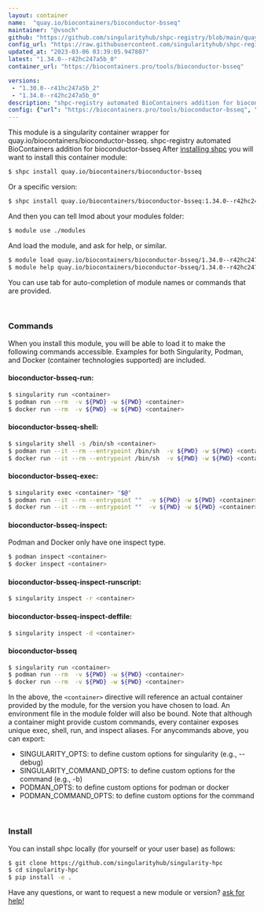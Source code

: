 ```yaml
---
layout: container
name:  "quay.io/biocontainers/bioconductor-bsseq"
maintainer: "@vsoch"
github: "https://github.com/singularityhub/shpc-registry/blob/main/quay.io/biocontainers/bioconductor-bsseq/container.yaml"
config_url: "https://raw.githubusercontent.com/singularityhub/shpc-registry/main/quay.io/biocontainers/bioconductor-bsseq/container.yaml"
updated_at: "2023-03-06 03:39:05.947807"
latest: "1.34.0--r42hc247a5b_0"
container_url: "https://biocontainers.pro/tools/bioconductor-bsseq"

versions:
 - "1.30.0--r41hc247a5b_2"
 - "1.34.0--r42hc247a5b_0"
description: "shpc-registry automated BioContainers addition for bioconductor-bsseq"
config: {"url": "https://biocontainers.pro/tools/bioconductor-bsseq", "maintainer": "@vsoch", "description": "shpc-registry automated BioContainers addition for bioconductor-bsseq", "latest": {"1.34.0--r42hc247a5b_0": "sha256:2147adfd6e3964c317607e5ec521e1f55c8d2c273602e5d87cd073f83031cfc6"}, "tags": {"1.30.0--r41hc247a5b_2": "sha256:0aaef682fbbd002a38cacaa6efca9e4e4c1daaa23508b2888fdd942a120dbf7a", "1.34.0--r42hc247a5b_0": "sha256:2147adfd6e3964c317607e5ec521e1f55c8d2c273602e5d87cd073f83031cfc6"}, "docker": "quay.io/biocontainers/bioconductor-bsseq"}
---
```


This module is a singularity container wrapper for quay.io/biocontainers/bioconductor-bsseq.
shpc-registry automated BioContainers addition for bioconductor-bsseq
After [installing shpc](#install) you will want to install this container module:


```bash
$ shpc install quay.io/biocontainers/bioconductor-bsseq
```

Or a specific version:

```bash
$ shpc install quay.io/biocontainers/bioconductor-bsseq:1.34.0--r42hc247a5b_0
```

And then you can tell lmod about your modules folder:

```bash
$ module use ./modules
```

And load the module, and ask for help, or similar.

```bash
$ module load quay.io/biocontainers/bioconductor-bsseq/1.34.0--r42hc247a5b_0
$ module help quay.io/biocontainers/bioconductor-bsseq/1.34.0--r42hc247a5b_0
```

You can use tab for auto-completion of module names or commands that are provided.

<br>

### Commands

When you install this module, you will be able to load it to make the following commands accessible.
Examples for both Singularity, Podman, and Docker (container technologies supported) are included.

#### bioconductor-bsseq-run:

```bash
$ singularity run <container>
$ podman run --rm  -v ${PWD} -w ${PWD} <container>
$ docker run --rm  -v ${PWD} -w ${PWD} <container>
```

#### bioconductor-bsseq-shell:

```bash
$ singularity shell -s /bin/sh <container>
$ podman run --it --rm --entrypoint /bin/sh  -v ${PWD} -w ${PWD} <container>
$ docker run --it --rm --entrypoint /bin/sh  -v ${PWD} -w ${PWD} <container>
```

#### bioconductor-bsseq-exec:

```bash
$ singularity exec <container> "$@"
$ podman run --it --rm --entrypoint ""  -v ${PWD} -w ${PWD} <container> "$@"
$ docker run --it --rm --entrypoint ""  -v ${PWD} -w ${PWD} <container> "$@"
```

#### bioconductor-bsseq-inspect:

Podman and Docker only have one inspect type.

```bash
$ podman inspect <container>
$ docker inspect <container>
```

#### bioconductor-bsseq-inspect-runscript:

```bash
$ singularity inspect -r <container>
```

#### bioconductor-bsseq-inspect-deffile:

```bash
$ singularity inspect -d <container>
```



#### bioconductor-bsseq

```bash
$ singularity run <container>
$ podman run --rm  -v ${PWD} -w ${PWD} <container>
$ docker run --rm  -v ${PWD} -w ${PWD} <container>
```


In the above, the `<container>` directive will reference an actual container provided
by the module, for the version you have chosen to load. An environment file in the
module folder will also be bound. Note that although a container
might provide custom commands, every container exposes unique exec, shell, run, and
inspect aliases. For anycommands above, you can export:

 - SINGULARITY_OPTS: to define custom options for singularity (e.g., --debug)
 - SINGULARITY_COMMAND_OPTS: to define custom options for the command (e.g., -b)
 - PODMAN_OPTS: to define custom options for podman or docker
 - PODMAN_COMMAND_OPTS: to define custom options for the command

<br>

### Install

You can install shpc locally (for yourself or your user base) as follows:

```bash
$ git clone https://github.com/singularityhub/singularity-hpc
$ cd singularity-hpc
$ pip install -e .
```

Have any questions, or want to request a new module or version? [ask for help!](https://github.com/singularityhub/singularity-hpc/issues)